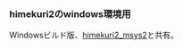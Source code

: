 ### himekuri2のwindows環境用

Windowsビルド版、[himekuri2_msys2](https://github.com/takkii/himekuri_c_plusplus)と共有。
